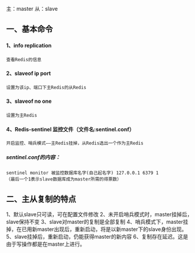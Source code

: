 
主：master  从：slave
## 一、基本命令
#### 1、info replication
	查看Redis的信息
#### 2、slaveof ip port
	设置为该ip、端口下主Redis的从Redis
#### 3、slaveof no one
	设置为主Redis
#### 4、Redis-sentinel 监控文件（文件名:sentinel.conf）
	开启监控、哨兵模式——主Redis挂掉，从Redis选出一个作为主Redis
##### sentinel.conf的内容：
 	sentinel monitor 被监控数据库名字(自己起名字) 127.0.0.1 6379 1
	（最后一个1表示slave数据库成为master所需的得票数）

## 二、主从复制的特点
1、默认slave只可读，可在配置文件修改
2、未开启哨兵模式时，master挂掉后，slave保持不变
3、slave对master的复制是全部复制
4、哨兵模式下，master挂掉，在已用新master出现后，重新启动，将是以新master下的slave身份出现。
5、slave挂掉后，重新启动，仍能获得master的新内容
6、复制存在延迟。这是由于写操作都是在master上进行。

